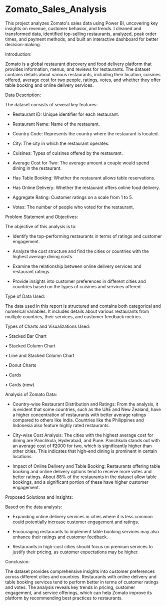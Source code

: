 # Zomato_Sales_Analysis
This project analyzes Zomato's sales data using Power BI, uncovering key insights on revenue, customer behavior, and trends. I cleaned and transformed data, identified top-selling restaurants, analyzed, peak order times, and payment methods, and built an interactive dashboard for better decision-making.

 Introduction:
 
Zomato is a global restaurant discovery and food delivery platform that provides information, menus, and reviews for restaurants. The dataset contains details about various restaurants, including their location, cuisines offered, average cost for two people, ratings, votes, and whether they offer table booking and online delivery services.

 Data Description:
 
The dataset consists of several key features:

- Restaurant ID: Unique identifier for each restaurant.
  
- Restaurant Name: Name of the restaurant.
 
- Country Code: Represents the country where the restaurant is located.
 
- City: The city in which the restaurant operates.
 
- Cuisines: Types of cuisines offered by the restaurant.
 
- Average Cost for Two: The average amount a couple would spend dining in the restaurant.

- Has Table Booking: Whether the restaurant allows table reservations.

- Has Online Delivery: Whether the restaurant offers online food delivery.

- Aggregate Rating: Customer ratings on a scale from 1 to 5.

- Votes: The number of people who voted for the restaurant.

 Problem Statement and Objectives:

The objective of this analysis is to:

- Identify the top-performing restaurants in terms of ratings and customer engagement.

- Analyze the cost structure and find the cities or countries with the highest average dining costs.

- Examine the relationship between online delivery services and restaurant ratings.

- Provide insights into customer preferences in different cities and countries based on the types of cuisines and services offered.

 Type of Data Used:
 
The data used in this report is structured and contains both categorical and numerical variables. It includes details about various restaurants from multiple countries, their services, and customer feedback metrics.

 Types of Charts and Visualizations Used:
 
•	Stacked Bar Chart

•	Stacked Column Chart

•	Line and Stacked Column Chart

•	Donut Charts

•	Cards

•	Cards (new)

 Analysis of Zomato Data:
 
- Country-wise Restaurant Distribution and Ratings:
From the analysis, it is evident that some countries, such as the UAE and New Zealand, have a higher concentration of restaurants with better average ratings compared to others like India. Countries like the Philippines and Indonesia also feature highly rated restaurants.

- City-wise Cost Analysis:
The cities with the highest average cost for dining are Panchkula, Hyderabad, and Pune. Panchkula stands out with an average cost of ₹2000 for two, which is significantly higher than other cities. This indicates that high-end dining is prominent in certain locations.

- Impact of Online Delivery and Table Booking:
Restaurants offering table booking and online delivery options tend to receive more votes and better ratings. About 88% of the restaurants in the dataset allow table bookings, and a significant portion of these have higher customer engagement.
 
 Proposed Solutions and Insights:
 
Based on the data analysis:

- Expanding online delivery services in cities where it is less common could potentially increase customer engagement and ratings.

- Encouraging restaurants to implement table booking services may also enhance their ratings and customer feedback.

- Restaurants in high-cost cities should focus on premium services to justify their pricing, as customer expectations may be higher.

 Conclusion:
 
The dataset provides comprehensive insights into customer preferences across different cities and countries. Restaurants with online delivery and table booking services tend to perform better in terms of customer ratings and votes. The analysis reveals key trends in pricing, customer engagement, and service offerings, which can help Zomato improve its platform by recommending best practices to restaurants.
